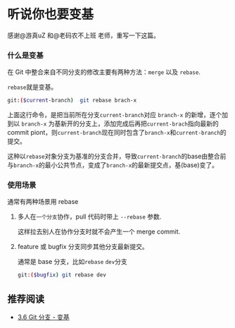 # 听说你也要变基

感谢@游真uZ 和@老码农不上班 老师，重写一下这篇。

### 什么是变基

在 Git 中整合来自不同分支的修改主要有两种方法：`merge` 以及 `rebase`.

`rebase`就是变基。
```bash
git:($current-branch)  git rebase brach-x
```
上面这行命令，是把当前所在分支`current-branch`对应 `branch-x` 的新增，逐个加到以 `branch-x` 为基新开的分支上，添加完成后再把`current-brach`指向最新的commit piont，则`current-branch`现在同时包含了`branch-x`和`current-branch`的提交。

这种以`rebase`对象分支为基准的分支合并，导致`current-branch`的base由整合前与`branch-x`的最小公共节点，变成了`branch-x`的最新提交点，基(base)变了。


### 使用场景

通常有两种场景用 rebase 
1. 多人在`一个分支`协作，pull 代码时带上 `--rebase` 参数.

    这样拉去别人在协作分支时就不会产生一个 merge commit.  

2. feature 或 bugfix 分支同步其他分支最新提交。

    通常是 base 分支，比如`rebase` `dev`分支

    ```bash
    git:($bugfix) git rebase dev
    ```


## 推荐阅读
- [3.6 Git 分支 - 变基](https://git-scm.com/book/zh/v2/Git-%E5%88%86%E6%94%AF-%E5%8F%98%E5%9F%BA)
